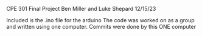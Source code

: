 CPE 301 Final Project
Ben Miller and Luke Shepard
12/15/23

Included is the .ino file for the arduino
The code was worked on as a group and written using one computer. Commits were done by this ONE computer
